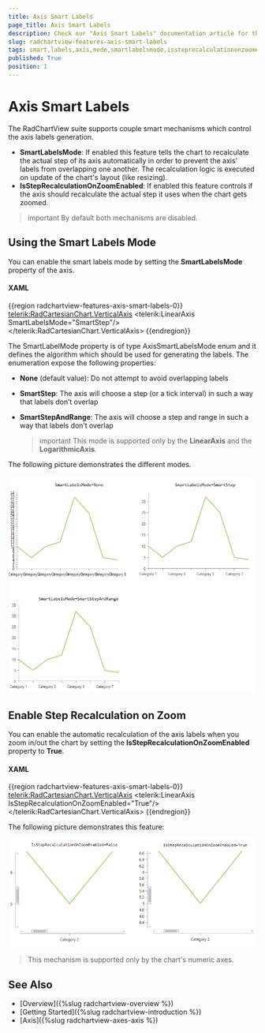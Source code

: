 ```yaml
---
title: Axis Smart Labels
page_title: Axis Smart Labels
description: Check our "Axis Smart Labels" documentation article for the RadChartView WPF control.
slug: radchartview-features-axis-smart-labels
tags: smart,labels,axis,mode,smartlabelsmode,issteprecalculationonzoomenabled
published: True
position: 1
---
```


# Axis Smart Labels

The RadChartView suite supports couple smart mechanisms which control the axis labels generation.
* __SmartLabelsMode__: If enabled this feature tells the chart to recalculate the actual step of its axis automatically in order to prevent the axis' labels from overlapping one another. The recalculation logic is executed on update of the chart's layout (like resizing).
* __IsStepRecalculationOnZoomEnabled__: If enabled this feature controls if the axis should recalculate the actual step it uses when the chart gets zoomed. 

>important By default both mechanisms are disabled. 

## Using the Smart Labels Mode

You can enable the smart labels mode by setting the __SmartLabelsMode__ property of the axis.

#### __XAML__
{{region radchartview-features-axis-smart-labels-0}}
	<telerik:RadCartesianChart.VerticalAxis>
		<telerik:LinearAxis SmartLabelsMode="SmartStep"/>
	</telerik:RadCartesianChart.VerticalAxis>
{{endregion}}

The SmartLabelMode property is of type AxisSmartLabelsMode enum and it defines the algorithm which should be used for generating the labels. The enumeration expose the following properties:
* __None__ (default value): Do not attempt to avoid overlapping labels
* __SmartStep__: The axis will choose a step (or a tick interval) in such a way that labels don’t overlap
* __SmartStepAndRange__: The axis will choose a step and range in such a way that labels don’t overlap
	
	>important This mode is supported only by the __LinearAxis__ and the __LogarithmicAxis__.
	
The following picture demonstrates the different modes.

![radchartview-features-axis-smart-labels](images/radchartview-features-axis-smart-labels-01.png)

## Enable Step Recalculation on Zoom

You can enable the automatic recalculation of the axis labels when you zoom in/out the chart by setting the __IsStepRecalculationOnZoomEnabled__ property to __True__.

#### __XAML__
{{region radchartview-features-axis-smart-labels-0}}
	<telerik:RadCartesianChart.VerticalAxis>
		<telerik:LinearAxis IsStepRecalculationOnZoomEnabled="True"/>
	</telerik:RadCartesianChart.VerticalAxis>
{{endregion}}

The following picture demonstrates this feature:

![radchartview-features-axis-smart-labels](images/radchartview-features-axis-smart-labels-02.png)

>This mechanism is supported only by the chart's numeric axes.

## See Also
* [Overview]({%slug radchartview-overview %})
* [Getting Started]({%slug radchartview-introduction %})
* [Axis]({%slug radchartview-axes-axis %})
